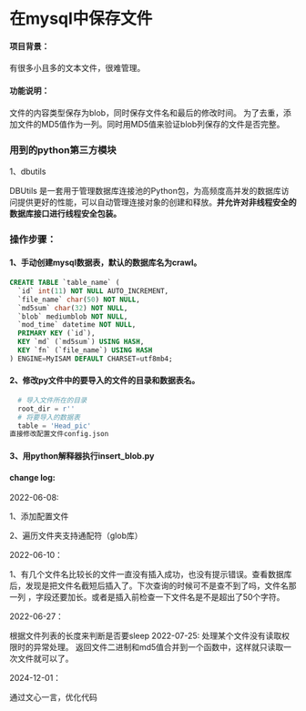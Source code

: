 

# 在mysql中保存文件

#### 项目背景：

有很多小且多的文本文件，很难管理。

#### 功能说明：

文件的内容类型保存为blob，同时保存文件名和最后的修改时间。
为了去重，添加文件的MD5值作为一列。同时用MD5值来验证blob列保存的文件是否完整。

### 用到的python第三方模块

1、dbutils

DBUtils 是一套用于管理数据库连接池的Python包，为高频度高并发的数据库访问提供更好的性能，可以自动管理连接对象的创建和释放。**并允许对非线程安全的数据库接口进行线程安全包装。**

### 操作步骤：

#### 1、手动创建mysql数据表，默认的数据库名为crawl。

```sql
CREATE TABLE `table_name` (
  `id` int(11) NOT NULL AUTO_INCREMENT,
  `file_name` char(50) NOT NULL,
  `md5sum` char(32) NOT NULL,
  `blob` mediumblob NOT NULL,
  `mod_time` datetime NOT NULL,
  PRIMARY KEY (`id`),
  KEY `md` (`md5sum`) USING HASH,
  KEY `fn` (`file_name`) USING HASH
) ENGINE=MyISAM DEFAULT CHARSET=utf8mb4;
```
#### 2、修改py文件中的要导入的文件的目录和数据表名。

```python
  # 导入文件所在的目录
  root_dir = r''
  # 将要导入的数据表
  table = 'Head_pic'
直接修改配置文件config.json
```



#### 3、用python解释器执行insert_blob.py



#### change log:

2022-06-08:

1、添加配置文件

2、遍历文件夹支持通配符（glob库）

2022-06-10：

1、有几个文件名比较长的文件一直没有插入成功，也没有提示错误。查看数据库后，发现是把文件名截短后插入了。下次查询的时候可不是查不到了吗，文件名那一列 ，字段还要加长。或者是插入前检查一下文件名是不是超出了50个字符。

2022-06-27：

根据文件列表的长度来判断是否要sleep
2022-07-25:
处理某个文件没有读取权限时的异常处理。
返回文件二进制和md5值合并到一个函数中，这样就只读取一次文件就可以了。

2024-12-01：

通过文心一言，优化代码